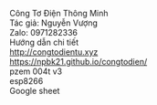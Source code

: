 Công Tơ Điện Thông Minh<br>
Tác giả: Nguyễn Vượng<br>
Zalo: 0971282336<br>
Hướng dẫn chi tiết<br>
http://congtodientu.xyz<br>
https://npbk21.github.io/congtodien/<br>
pzem 004t v3<br>
esp8266<br>
Google sheet<br>
